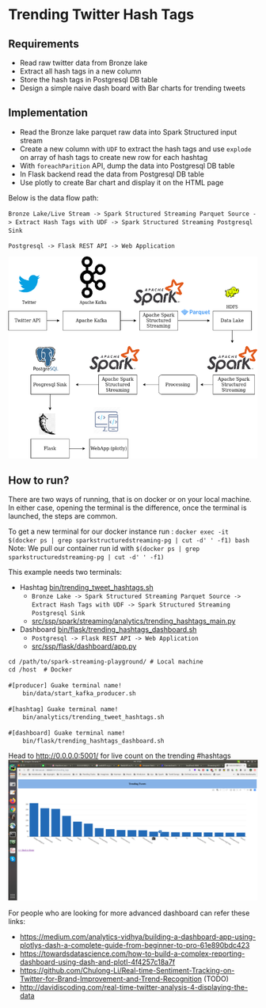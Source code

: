 
# Trending Twitter Hash Tags

## Requirements
- Read raw twitter data from Bronze lake
- Extract all hash tags in a new column
- Store the hash tags in Postgresql DB table
- Design a simple naive dash board with Bar charts for trending tweets 

## Implementation

- Read the Bronze lake parquet raw data into Spark Structured input stream
- Create a new column with `UDF` to extract the hash tags and use `explode` on array of hash tags to create new row for each hashtag 
- With `foreachParition` API, dump the data into Postgresql DB table
- In Flask backend read the data from  Postgresql DB table
- Use plotly to create Bar chart and display it on the HTML page

Below is the data flow path:

`Bronze Lake/Live Stream -> Spark Structured Streaming Parquet Source -> Extract Hash Tags with UDF -> Spark Structured Streaming Postgresql Sink`

`Postgresql -> Flask REST API -> Web Application`

![](../drawio/2_trending_tweets.png)

## How to run?

There are two ways of running, that is on docker or on your local machine. In either case, opening the terminal
is the difference, once the terminal is launched, the steps are common. 

To get a new terminal for our docker instance run : `docker exec -it $(docker ps | grep sparkstructuredstreaming-pg | cut -d' ' -f1) bash`
Note: We pull our container run id with `$(docker ps | grep sparkstructuredstreaming-pg | cut -d' ' -f1)`

This example needs two terminals:

- Hashtag [bin/trending_tweet_hashtags.sh](https://github.com/gyan42/spark-streaming-playground/tree/master/bin/analytics/trending_tweet_hashtags.sh)
    - `Bronze Lake -> Spark Structured Streaming Parquet Source -> Extract Hash Tags with UDF -> Spark Structured Streaming Postgresql Sink`
    - [src/ssp/spark/streaming/analytics/trending_hashtags_main.py](https://github.com/gyan42/spark-streaming-playground/tree/master/src/ssp/spark/streaming/analytics/trending_hashtags_main.py)    
- Dashboard [bin/flask/trending_hashtags_dashboard.sh](https://github.com/gyan42/spark-streaming-playground/tree/master/bin/flask/trending_hashtags_dashboard.sh)
    - `Postgresql -> Flask REST API -> Web Application`
    - [src/ssp/flask/dashboard/app.py](https://github.com/gyan42/spark-streaming-playground/tree/master/src/ssp/flask/dashboard/app.py)
    

```
cd /path/to/spark-streaming-playground/ # Local machine
cd /host  # Docker

#[producer] Guake terminal name! 
    bin/data/start_kafka_producer.sh

#[hashtag] Guake terminal name! 
    bin/analytics/trending_tweet_hashtags.sh

#[dashboard] Guake terminal name! 
    bin/flask/trending_hashtags_dashboard.sh
```
 
Head to http://0.0.0.0:5001/ for live count on the trending #hashtags
 ![](../images/trending_tags.png)
 

For people who are looking for more advanced dashboard can refer these links:
- https://medium.com/analytics-vidhya/building-a-dashboard-app-using-plotlys-dash-a-complete-guide-from-beginner-to-pro-61e890bdc423
- https://towardsdatascience.com/how-to-build-a-complex-reporting-dashboard-using-dash-and-plotl-4f4257c18a7f
- https://github.com/Chulong-Li/Real-time-Sentiment-Tracking-on-Twitter-for-Brand-Improvement-and-Trend-Recognition (TODO)
- http://davidiscoding.com/real-time-twitter-analysis-4-displaying-the-data